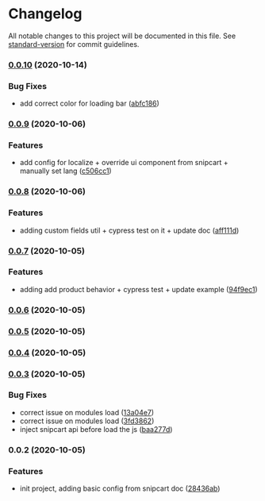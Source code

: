 # Changelog

All notable changes to this project will be documented in this file. See [standard-version](https://github.com/conventional-changelog/standard-version) for commit guidelines.

### [0.0.10](https://github.com/f3ltron/nuxt-snipcart/compare/v0.0.9...v0.0.10) (2020-10-14)


### Bug Fixes

* add correct color for loading bar ([abfc186](https://github.com/f3ltron/nuxt-snipcart/commit/abfc186ff9b89da9931af8033cd330e980c87c12))

### [0.0.9](https://github.com/nuxt-community/nuxt-snipcart/compare/v0.0.8...v0.0.9) (2020-10-06)


### Features

* add config for localize + override ui component from snipcart + manually set lang ([c506cc1](https://github.com/nuxt-community/nuxt-snipcart/commit/c506cc157a6461c2d2b7a0c79ffaefdcda1a572d))

### [0.0.8](https://github.com/nuxt-community/nuxt-snipcart/compare/v0.0.7...v0.0.8) (2020-10-06)


### Features

* adding custom fields util + cypress test on it + update doc ([aff111d](https://github.com/nuxt-community/nuxt-snipcart/commit/aff111decde954f30c2eaf15234ccaf019893aae))

### [0.0.7](https://github.com/nuxt-community/nuxt-snipcart/compare/v0.0.6...v0.0.7) (2020-10-05)


### Features

* adding add product behavior + cypress test + update example ([94f9ec1](https://github.com/nuxt-community/nuxt-snipcart/commit/94f9ec171057863295cdceb88ea79de4796edb20))


### [0.0.6](https://github.com/nuxt-community/nuxt-snipcart/compare/v0.0.5...v0.0.6) (2020-10-05)

### [0.0.5](https://github.com/nuxt-community/nuxt-snipcart/compare/v0.0.4...v0.0.5) (2020-10-05)

### [0.0.4](https://github.com/nuxt-community/nuxt-snipcart/compare/v0.0.3...v0.0.4) (2020-10-05)

### [0.0.3](https://github.com/nuxt-community/nuxt-snipcart/compare/v0.0.2...v0.0.3) (2020-10-05)


### Bug Fixes

* correct issue on modules load ([13a04e7](https://github.com/nuxt-community/nuxt-snipcart/commit/13a04e72a91770c338ce5bb6212be3159adbce12))
* correct issue on modules load ([3fd3862](https://github.com/nuxt-community/nuxt-snipcart/commit/3fd386243d45760e25f330f04b4b56c8f7680142))
* inject snipcart api before load the js ([baa277d](https://github.com/nuxt-community/nuxt-snipcart/commit/baa277da5e17e2393826ec55fde772f7c5bdb5c2))

### 0.0.2 (2020-10-05)


### Features

* init project, adding basic config from snipcart doc ([28436ab](https://github.com/nuxt-community/nuxt-snipcart/commit/28436ab506420e19c837218b6f2758d0b625d5c4))
